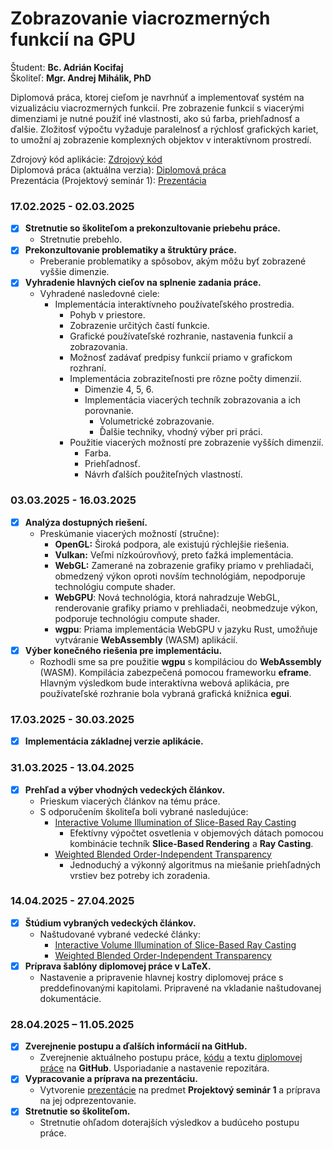 # Zobrazovanie viacrozmerných funkcií na GPU

Študent: **Bc. Adrián Kocifaj**  
Školiteľ: **Mgr. Andrej Mihálik, PhD**

Diplomová práca, ktorej cieľom je navrhnúť a implementovať systém na vizualizáciu viacrozmerných funkcií. Pre zobrazenie funkcií s viacerými dimenziami je nutné použiť iné vlastnosti, ako sú farba, priehľadnosť a ďalšie. Zložitosť výpočtu vyžaduje paralelnosť a rýchlosť grafických kariet, to umožní aj zobrazenie komplexných objektov v interaktívnom prostredí.

Zdrojový kód aplikácie: [Zdrojový kód](code/) \
Diplomová práca (aktuálna verzia): [Diplomová práca](docs/master_thesis.pdf) \
Prezentácia (Projektový seminár 1): [Prezentácia](docs/presentation.pdf)

### **17.02.2025 - 02.03.2025**
- [x] **Stretnutie so školiteľom a prekonzultovanie priebehu práce.**
    - Stretnutie prebehlo.
- [x] **Prekonzultovanie problematiky a štruktúry práce.**
    - Preberanie problematiky a spôsobov, akým môžu byť zobrazené vyššie dimenzie.
- [x] **Vyhradenie hlavných cieľov na splnenie zadania práce.**
    - Vyhradené nasledovné ciele:
        - Implementácia interaktívneho používateľského prostredia.
            - Pohyb v priestore.
            - Zobrazenie určitých častí funkcie.
            - Grafické používateľské rozhranie, nastavenia funkcií a zobrazovania.
            - Možnosť zadávať predpisy funkcií priamo v grafickom rozhraní.
          - Implementácia zobraziteľnosti pre rôzne počty dimenzií.
              - Dimenzie 4, 5, 6.
              - Implementácia viacerých techník zobrazovania a ich porovnanie.
                  - Volumetrické zobrazovanie.
                  - Ďalšie techniky, vhodný výber pri práci.
          - Použitie viacerých možností pre zobrazenie vyšších dimenzií.
              - Farba.
              - Priehľadnosť.
              - Návrh ďalších použiteľných vlastností.

### **03.03.2025 - 16.03.2025**
- [x] **Analýza dostupných riešení.**
    - Preskúmanie viacerých možností (stručne):
        - **OpenGL:** Široká podpora, ale existujú rýchlejšie riešenia.
        - **Vulkan:** Veľmi nízkoúrovňový, preto ťažká implementácia.
        - **WebGL:** Zamerané na zobrazenie grafiky priamo v prehliadači, obmedzený výkon oproti novším technológiám, nepodporuje technológiu compute shader.
        - **WebGPU**: Nová technológia, ktorá nahradzuje WebGL, renderovanie grafiky priamo v prehliadači, neobmedzuje výkon, podporuje technológiu compute shader.
        - **wgpu**: Priama implementácia WebGPU v jazyku Rust, umožňuje vytváranie **WebAssembly** (WASM) aplikácií.
- [x] **Výber konečného riešenia pre implementáciu.**
    - Rozhodli sme sa pre použitie **wgpu** s kompiláciou do **WebAssembly** (WASM). Kompilácia zabezpečená pomocou frameworku **eframe**. Hlavným výsledkom bude interaktívna webová aplikácia, pre používateľské rozhranie bola vybraná grafická knižnica **egui**.

### **17.03.2025 - 30.03.2025**
- [x] **Implementácia základnej verzie aplikácie.**

### **31.03.2025 - 13.04.2025**
- [x] **Prehľad a výber vhodných vedeckých článkov.**
    - Prieskum viacerých článkov na tému práce.
    - S odporučením školiteľa boli vybrané nasledujúce:
        - [Interactive Volume Illumination of Slice-Based Ray Casting](https://arxiv.org/abs/2008.06134)
            - Efektívny výpočtet osvetlenia v objemových dátach pomocou kombinácie techník **Slice-Based Rendering** a **Ray Casting**.
        - [Weighted Blended Order-Independent Transparency](https://jcgt.org/published/0002/02/09/)
            - Jednoduchý a výkonný algoritmus na miešanie priehľadných vrstiev bez potreby ich zoradenia.

### **14.04.2025 - 27.04.2025**
- [x] **Štúdium vybraných vedeckých článkov.**
    - Naštudované vybrané vedecké články:
        - [Interactive Volume Illumination of Slice-Based Ray Casting](https://arxiv.org/abs/2008.06134)
        - [Weighted Blended Order-Independent Transparency](https://jcgt.org/published/0002/02/09/)
- [x] **Príprava šablóny diplomovej práce v LaTeX.**
    - Nastavenie a pripravenie hlavnej kostry diplomovej práce s preddefinovanými kapitolami. Pripravené na vkladanie naštudovanej dokumentácie.

### **28.04.2025 – 11.05.2025**
- [x] **Zverejnenie postupu a ďalších informácií na GitHub.**
    - Zverejnenie aktuálneho postupu práce, [kódu](code/) a textu [diplomovej práce](docs/master_thesis.pdf) na **GitHub**. Usporiadanie a nastavenie repozitára.
- [x] **Vypracovanie a príprava na prezentáciu.**
    - Vytvorenie [prezentácie](docs/presentation.pdf) na predmet **Projektový seminár 1** a príprava na jej odprezentovanie.
- [x] **Stretnutie so školiteľom.**
    - Stretnutie ohľadom doterajších výsledkov a budúceho postupu práce.
